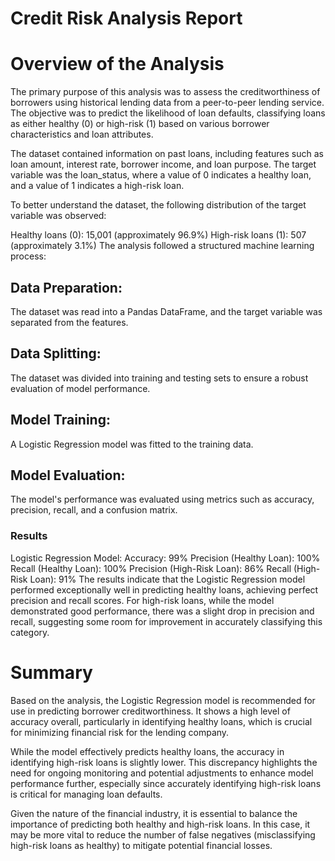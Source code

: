 # Credit Risk Analysis Report
# Overview of the Analysis
The primary purpose of this analysis was to assess the creditworthiness of borrowers using historical lending data from a peer-to-peer lending service. The objective was to predict the likelihood of loan defaults, classifying loans as either healthy (0) or high-risk (1) based on various borrower characteristics and loan attributes.

The dataset contained information on past loans, including features such as loan amount, interest rate, borrower income, and loan purpose. The target variable was the loan_status, where a value of 0 indicates a healthy loan, and a value of 1 indicates a high-risk loan.

To better understand the dataset, the following distribution of the target variable was observed:

Healthy loans (0): 15,001 (approximately 96.9%)
High-risk loans (1): 507 (approximately 3.1%)
The analysis followed a structured machine learning process:

## Data Preparation: 
The dataset was read into a Pandas DataFrame, and the target variable was separated from the features.
## Data Splitting: 
The dataset was divided into training and testing sets to ensure a robust evaluation of model performance.
## Model Training: 
A Logistic Regression model was fitted to the training data.
## Model Evaluation: 
The model's performance was evaluated using metrics such as accuracy, precision, recall, and a confusion matrix.

### Results
Logistic Regression Model:
Accuracy: 99%
Precision (Healthy Loan): 100%
Recall (Healthy Loan): 100%
Precision (High-Risk Loan): 86%
Recall (High-Risk Loan): 91%
The results indicate that the Logistic Regression model performed exceptionally well in predicting healthy loans, achieving perfect precision and recall scores. For high-risk loans, while the model demonstrated good performance, there was a slight drop in precision and recall, suggesting some room for improvement in accurately classifying this category.

# Summary
Based on the analysis, the Logistic Regression model is recommended for use in predicting borrower creditworthiness. It shows a high level of accuracy overall, particularly in identifying healthy loans, which is crucial for minimizing financial risk for the lending company.

While the model effectively predicts healthy loans, the accuracy in identifying high-risk loans is slightly lower. This discrepancy highlights the need for ongoing monitoring and potential adjustments to enhance model performance further, especially since accurately identifying high-risk loans is critical for managing loan defaults.

Given the nature of the financial industry, it is essential to balance the importance of predicting both healthy and high-risk loans. In this case, it may be more vital to reduce the number of false negatives (misclassifying high-risk loans as healthy) to mitigate potential financial losses.

